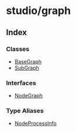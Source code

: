 # studio/graph

## Index

### Classes

- [BaseGraph](classes/BaseGraph.md)
- [SubGraph](classes/SubGraph.md)

### Interfaces

- [NodeGraph](interfaces/NodeGraph.md)

### Type Aliases

- [NodeProcessInfo](type-aliases/NodeProcessInfo.md)
